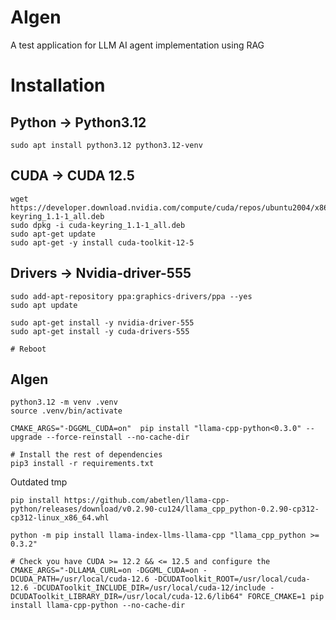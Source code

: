 # AIgen
A test application for LLM AI agent implementation using RAG


# Installation

## Python -> Python3.12

```
sudo apt install python3.12 python3.12-venv
```

## CUDA -> CUDA 12.5

```
wget https://developer.download.nvidia.com/compute/cuda/repos/ubuntu2004/x86_64/cuda-keyring_1.1-1_all.deb
sudo dpkg -i cuda-keyring_1.1-1_all.deb
sudo apt-get update
sudo apt-get -y install cuda-toolkit-12-5
```

## Drivers -> Nvidia-driver-555

```
sudo add-apt-repository ppa:graphics-drivers/ppa --yes 
sudo apt update

sudo apt-get install -y nvidia-driver-555
sudo apt-get install -y cuda-drivers-555

# Reboot
```

## AIgen

```
python3.12 -m venv .venv
source .venv/bin/activate

CMAKE_ARGS="-DGGML_CUDA=on"  pip install "llama-cpp-python<0.3.0" --upgrade --force-reinstall --no-cache-dir

# Install the rest of dependencies
pip3 install -r requirements.txt
```

Outdated tmp

```
pip install https://github.com/abetlen/llama-cpp-python/releases/download/v0.2.90-cu124/llama_cpp_python-0.2.90-cp312-cp312-linux_x86_64.whl 

python -m pip install llama-index-llms-llama-cpp "llama_cpp_python >= 0.3.2"

# Check you have CUDA >= 12.2 && <= 12.5 and configure the
CMAKE_ARGS="-DLLAMA_CURL=on -DGGML_CUDA=on -DCUDA_PATH=/usr/local/cuda-12.6 -DCUDAToolkit_ROOT=/usr/local/cuda-12.6 -DCUDAToolkit_INCLUDE_DIR=/usr/local/cuda-12/include -DCUDAToolkit_LIBRARY_DIR=/usr/local/cuda-12.6/lib64" FORCE_CMAKE=1 pip install llama-cpp-python --no-cache-dir


```